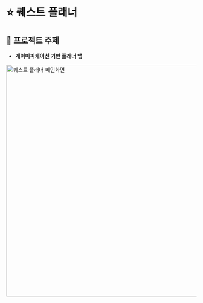 # ⭐ 퀘스트 플래너

## 🚀 프로젝트 주제
- **게이미피케이션 기반 플래너 앱**

<img width="1093" height="613" alt="퀘스트 플래너 메인화면" src="https://github.com/user-attachments/assets/05bb32e6-c6df-4a72-8100-68d0b8c70d65" />

